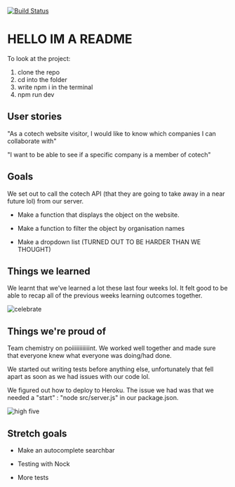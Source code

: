 [![Build Status](https://travis-ci.com/fac-15/socs.svg?branch=staging)](https://travis-ci.com/fac-15/socs)
# HELLO IM A README

To look at the project:
1. clone the repo
2. cd into the folder
3. write npm i in the terminal
4. npm run dev

## User stories 

"As a cotech website visitor, I would like to know which companies I can collaborate with" 

"I want to be able to see if a specific company is a member of cotech"

## Goals 

We set out to call the cotech API (that they are going to take away in a near future lol) from our server. 

- Make a function that displays the object on the website.

- Make a function to filter the object by organisation names 

- Make a dropdown list (TURNED OUT TO BE HARDER THAN WE THOUGHT)

## Things we learned 

We learnt that we've learned a lot these last four weeks lol. It felt good to be able to recap all of the previous weeks learning outcomes together. 

![celebrate](https://media.giphy.com/media/FCCtKHPjWGqic/giphy.gif)

## Things we're proud of 

Team chemistry on poiiiiiiiiiiiint. 
We worked well together and made sure that everyone knew what everyone was doing/had done. 

We started out writing tests before anything else, unfortunately that fell apart as soon as we had issues with our code lol.

We figured out how to deploy to Heroku. The issue we had was that we needed a "start" : "node src/server.js" in our package.json.

![high five](https://media.giphy.com/media/ujCQhN8MKzlTi/giphy.gif)

## Stretch goals 

- Make an autocomplete searchbar 

- Testing with Nock

- More tests 





